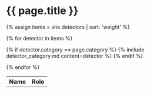 # {{ page.title }}

<table WIDTH="100%">

<tr>
<th>Name</th><th>Role</th>
</tr>
{% assign items = site.detectors | sort: 'weight' %}

{% for detector in items %}

{% if detector.category == page.category %}
{% include detector_category.md content=detector %}
{% endif %}

{% endfor %}

</table>
